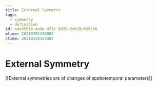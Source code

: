 ```yaml
---
title: External Symmetry
tags:
  - symmetry
  - definition
id: a4e0561b-4adb-473c-9d35-8cb29c429c96
mtime: 20210701200802
ctime: 20210330160309
---
```


# External Symmetry

[[External symmetries are of changes of spatiotemporal parameters]]
